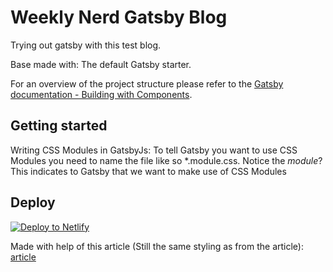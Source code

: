 # Weekly Nerd Gatsby Blog
Trying out gatsby with this test blog.

Base made with: The default Gatsby starter.

For an overview of the project structure please refer to the [Gatsby documentation - Building with Components](https://www.gatsbyjs.org/docs/building-with-components/).

## Getting started



Writing CSS Modules in GatsbyJs:
To tell Gatsby you want to use CSS Modules you need to name the file like so *.module.css. Notice the *module*? This indicates to Gatsby that we want to make use of CSS Modules

## Deploy

[![Deploy to Netlify](https://www.netlify.com/img/deploy/button.svg)](https://app.netlify.com/start/deploy?repository=https://github.com/gatsbyjs/gatsby-starter-default)

Made with help of this article (Still the same styling as from the article): 
[article](https://medium.freecodecamp.org/how-to-build-a-react-and-gatsby-powered-blog-in-about-10-minutes-625c35c06481)